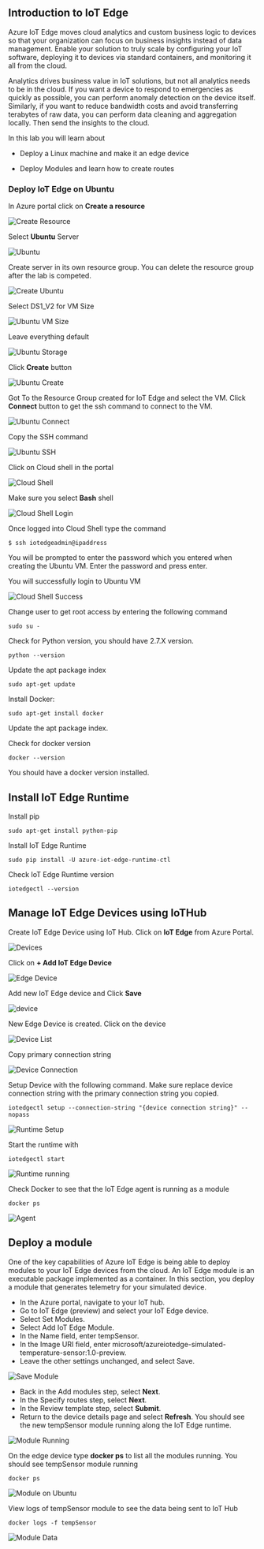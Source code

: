 ## Introduction to IoT Edge

Azure IoT Edge moves cloud analytics and custom business logic to devices so that your organization can focus on business insights instead of data management. Enable your solution to truly scale by configuring your IoT software, deploying it to devices via standard containers, and monitoring it all from the cloud.

Analytics drives business value in IoT solutions, but not all analytics needs to be in the cloud. If you want a device to respond to emergencies as quickly as possible, you can perform anomaly detection on the device itself. Similarly, if you want to reduce bandwidth costs and avoid transferring terabytes of raw data, you can perform data cleaning and aggregation locally. Then send the insights to the cloud.

In this lab you will learn about

* Deploy a Linux machine and make it an edge device

* Deploy Modules and learn how to create routes

### Deploy IoT Edge on Ubuntu 

In Azure portal click on **Create a resource** 

 ![Create Resource](../images/create_resource.png)


Select **Ubuntu** Server 

 ![Ubuntu](../images/ubuntu.png)


Create server in its own resource group. You can delete the resource group after the lab is competed.

 ![Create Ubuntu](../images/ubuntu_create.png)


Select DS1_V2 for VM Size

 ![Ubuntu VM Size](../images/ubuntu_vm_size.png)


Leave everything default

 ![Ubuntu Storage](../images/ubuntu_storage.png)
 

Click **Create** button

 ![Ubuntu Create](../images/ubuntu_create_last_step.png)

 
Got To the Resource Group created for IoT Edge and select the VM. Click **Connect** button to get the ssh command to connect to the VM.

 ![Ubuntu Connect](../images/ubuntu_connect.png)


Copy the SSH command

 ![Ubuntu SSH](../images/ubuntu_ssh.png)

 
Click on Cloud shell in the portal

 ![Cloud Shell](../images/cloud_shell.png)

 
Make sure you select **Bash** shell

 ![Cloud Shell Login](../images/cloudshell_login.png)

 
Once logged into Cloud Shell type the command 

```linux
$ ssh iotedgeadmin@ipaddress
```


You will be prompted to enter the password which you entered when creating the Ubuntu VM. Enter the password and press enter.

You will successfully login to Ubuntu VM

 ![Cloud Shell Success](../images/ubuntu_cloud_shell_success.png)


Change user to get root access by entering the following command

```linux
sudo su -
```

Check for Python version, you should have 2.7.X version.

```linux
python --version
```

Update the apt package index

```linux
sudo apt-get update
```

Install Docker:

```linux
sudo apt-get install docker
```

Update the apt package index.

Check for docker version

```linux
docker --version
```

You should have a docker version installed.

## Install IoT Edge Runtime

Install pip

```linux
sudo apt-get install python-pip
```

Install IoT Edge Runtime

```linux
sudo pip install -U azure-iot-edge-runtime-ctl
```

Check IoT Edge Runtime version

```linux
iotedgectl --version
```

## Manage IoT Edge Devices using IoTHub

Create IoT Edge Device using IoT Hub. Click on **IoT Edge** from Azure Portal. 

 ![Devices](../images/iothub_iot_edge_devices.png)


Click on **+ Add IoT Edge Device**


 ![Edge Device](../images/add_iot_edge_device.png)


Add new IoT Edge device and Click **Save**

 ![device](../images/device.png)


New Edge Device is created. Click on the device

 ![Device List](../images/device_list.png)


Copy primary connection string

 ![Device Connection](../images/device_connection_string.png)


Setup Device with the following command. Make sure replace device connection string with the primary connection string you copied.

```linux
iotedgectl setup --connection-string "{device connection string}" --nopass
```

 ![Runtime Setup](../images/ubuntu_edge_runtime_setup.png)


Start the runtime with

```linux
iotedgectl start
```

 ![Runtime running](../images/iotedgectl_running.png)





Check Docker to see that the IoT Edge agent is running as a module

```linux
docker ps
```

 ![Agent](../images/iotedgectl_agent.png)

## Deploy a module

One of the key capabilities of Azure IoT Edge is being able to deploy modules to your IoT Edge devices from the cloud. An IoT Edge module is an executable package implemented as a container. In this section, you deploy a module that generates telemetry for your simulated device. 

* In the Azure portal, navigate to your IoT hub.
* Go to IoT Edge (preview) and select your IoT Edge device.
* Select Set Modules.
* Select Add IoT Edge Module.
* In the Name field, enter tempSensor. 
* In the Image URI field, enter microsoft/azureiotedge-simulated-temperature-sensor:1.0-preview. 
* Leave the other settings unchanged, and select Save.

 ![Save Module](../images/save_module.png)


* Back in the Add modules step, select **Next**.
* In the Specify routes step, select **Next**.
* In the Review template step, select **Submit**.
* Return to the device details page and select **Refresh**. You should see the new tempSensor module running along the IoT Edge runtime.


 ![Module Running](../images/tempsensor_running.png)


On the edge device type **docker ps** to list all the modules running. You should see tempSensor module running

```linux
docker ps
```

 ![Module on Ubuntu](../images/tempsensor_on_ubuntu.png)


View logs of tempSensor module to see the data being sent to IoT Hub

```linux
docker logs -f tempSensor
```

 ![Module Data](../images/tempsensor_data.png)

